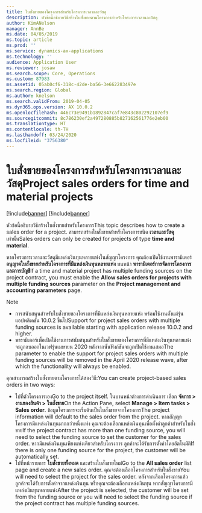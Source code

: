 ```yaml
---
title: ใบสั่งขายของโครงการสำหรับโครงการเวลาและวัสดุ
description: หัวข้อนี้อธิบายวิธีสร้างใบสั่งขายตามโครงการสำหรับโครงการเวลาและวัสดุ
author: KimANelson
manager: AnnBe
ms.date: 04/05/2019
ms.topic: article
ms.prod: ''
ms.service: dynamics-ax-applications
ms.technology: ''
audience: Application User
ms.reviewer: josaw
ms.search.scope: Core, Operations
ms.custom: 87983
ms.assetid: 05ab0cf6-318c-42de-ba56-3e662283497e
ms.search.region: Global
ms.author: knelson
ms.search.validFrom: 2019-04-05
ms.dyn365.ops.version: AX 10.0.2
ms.openlocfilehash: 446c73e9491b1892847caf7e843c802292107ef9
ms.sourcegitcommit: 8c786230ef2a497280885b827162561776e2eb00
ms.translationtype: HT
ms.contentlocale: th-TH
ms.lasthandoff: 03/24/2020
ms.locfileid: "3756380"
---
```

# <a name="project-sales-orders-for-time-and-material-projects"></a><span data-ttu-id="c1b05-103">ใบสั่งขายของโครงการสำหรับโครงการเวลาและวัสดุ</span><span class="sxs-lookup"><span data-stu-id="c1b05-103">Project sales orders for time and material projects</span></span>

[!include[banner](../includes/banner.md)]
[!include[banner](../includes/preview-banner.md)]

<span data-ttu-id="c1b05-104">หัวข้อนี้อธิบายวิธีสร้างใบสั่งขายสำหรับโครงการ</span><span class="sxs-lookup"><span data-stu-id="c1b05-104">This topic describes how to create a sales order for a project.</span></span> <span data-ttu-id="c1b05-105">สามารถสร้างใบสั่งขายสำหรับโครงการชนิด **เวลาและวัสดุ** เท่านั้น</span><span class="sxs-lookup"><span data-stu-id="c1b05-105">Sales orders can only be created for projects of type **time and material**.</span></span>

<span data-ttu-id="c1b05-106">หากโครงการเวลาและวัสดุมีแหล่งเงินทุนหลายแห่งในสัญญาโครงการ คุณต้องเปิดใช้งานพารามิเตอร์ **อนุญาตใบสั่งขายสำหรับโครงการที่มีแหล่งเงินทุนหลายแห่ง** บนหน้า **พารามิเตอร์การจัดการโครงการและการบัญชี**</span><span class="sxs-lookup"><span data-stu-id="c1b05-106">If a time and material project has multiple funding sources on the project contract, you must enable the **Allow sales orders for projects with multiple funding sources** parameter on the **Project management and accounting parameters** page.</span></span> 

> [!NOTE]
> - <span data-ttu-id="c1b05-107">การสนับสนุนสำหรับใบสั่งขายของโครงการที่มีแหล่งเงินทุนหลายแห่ง พร้อมใช้งานตั้งแต่รุ่นแอปพลิเคชัน 10.0.2 ขึ้นไป</span><span class="sxs-lookup"><span data-stu-id="c1b05-107">Support for project sales orders with multiple funding sources is available starting with application release 10.0.2 and higher.</span></span>
> - <span data-ttu-id="c1b05-108">พารามิเตอร์เพื่อเปิดใช้งานการสนับสนุนสำหรับใบสั่งขายของโครงการที่มีแหล่งเงินทุนหลายแห่ง จะถูกลบออกในเวฟรุ่นเมษายน 2020 หลังจากนั้นฟังก์ชันจะถูกเปิดใช้งานเสมอ</span><span class="sxs-lookup"><span data-stu-id="c1b05-108">The parameter to enable the support for project sales orders with multiple funding sources will be removed in the April 2020 release wave, after which the functionality will always be enabled.</span></span>

<span data-ttu-id="c1b05-109">คุณสามารถสร้างใบสั่งขายตามโครงการได้สองวิธี:</span><span class="sxs-lookup"><span data-stu-id="c1b05-109">You can create project-based sales orders in two ways:</span></span>

- <span data-ttu-id="c1b05-110">ไปที่ตัวโครงการเอง</span><span class="sxs-lookup"><span data-stu-id="c1b05-110">Go to the project itself.</span></span> <span data-ttu-id="c1b05-111">ในบานหน้าต่างการดำเนินการ เลือก **จัดการ > งานของสินค้า > ใบสั่งขาย**</span><span class="sxs-lookup"><span data-stu-id="c1b05-111">On the Action Pane, select **Manage > Item tasks > Sales order**.</span></span> <span data-ttu-id="c1b05-112">ข้อมูลโครงการจะเริ่มต้นเป็นใบสั่งขายจากโครงการ</span><span class="sxs-lookup"><span data-stu-id="c1b05-112">The project information will default to the sales order from the project.</span></span> <span data-ttu-id="c1b05-113">หากสัญญาโครงการมีแหล่งเงินทุนมากกว่าหนึ่งแห่ง คุณจะต้องเลือกแหล่งเงินทุนเพื่อตั้งค่าลูกค้าสำหรับใบสั่งขาย</span><span class="sxs-lookup"><span data-stu-id="c1b05-113">If the project contract has more than one funding source, you will need to select the funding source to set the customer for the sales order.</span></span> <span data-ttu-id="c1b05-114">หากมีแหล่งเงินทุนเพียงแห่งเดียวสำหรับโครงการ ลูกค้าจะได้รับการตั้งค่าโดยอัตโนมัติ</span><span class="sxs-lookup"><span data-stu-id="c1b05-114">If there is only one funding source for the project, the customer will be automatically set.</span></span>
- <span data-ttu-id="c1b05-115">ไปที่หน้ารายการ **ใบสั่งขายทั้งหมด** และสร้างใบสั่งขายใหม่</span><span class="sxs-lookup"><span data-stu-id="c1b05-115">Go to the **All sales order** list page and create a new sales order.</span></span> <span data-ttu-id="c1b05-116">คุณจะต้องเลือกโครงการสำหรับใบสั่งขาย</span><span class="sxs-lookup"><span data-stu-id="c1b05-116">You will need to select the project for the sales order.</span></span> <span data-ttu-id="c1b05-117">หลังจากเลือกโครงการแล้ว ลูกค้าจะได้รับการตั้งค่าจากแหล่งเงินทุน หรือคุณจะต้องเลือกแหล่งเงินทุน หากสัญญาโครงการมีแหล่งเงินทุนหลายแห่ง</span><span class="sxs-lookup"><span data-stu-id="c1b05-117">After the project is selected, the customer will be set from the funding source or you will need to select the funding source if the project contract has multiple funding sources.</span></span>

